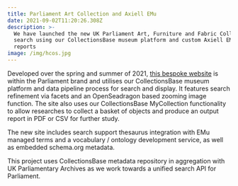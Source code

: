 ```yaml
---
title: Parliament Art Collection and Axiell EMu
date: 2021-09-02T11:20:26.308Z
description: >-
  We have launched the new UK Parliament Art, Furniture and Fabric Collections
  search using our CollectionsBase museum platform and custom Axiell EMu XML
  reports
image: /img/hcos.jpg
---
```

Developed over the spring and summer of 2021, [this bespoke website](https://heritagecollections.parliament.uk/) is within the Parliament brand and utilises our CollectionsBase museum platform and data pipeline process for search and display.  It features search refinement via facets and an OpenSeadragon based zooming image function.  The site also uses our CollectionsBase MyCollection functionality to allow researches to collect a basket of objects and produce an output report in PDF or CSV for further study.

The new site includes search support thesaurus integration with EMu managed terms and a vocabulary / ontology development service, as well as embedded schema.org metadata. 

This project uses CollectionsBase metadata repository in aggregation with UK Parliamentary Archives as we work towards a unified search API for Parliament.
